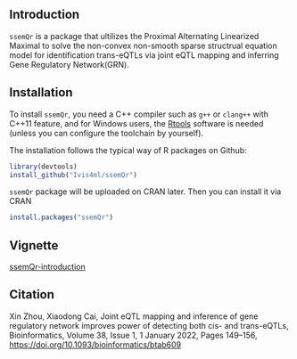 ## Introduction

`ssemQr` is a package that ultilizes the Proximal Alternating Linearized Maximal to solve the
non-convex non-smooth sparse structrual equation model for identification trans-eQTLs via joint eQTL mapping and
inferring Gene Regulatory Network(GRN).

## Installation

To install `ssemQr`, you need a C++ compiler such as `g++` or `clang++` with C++11 feature,
and for Windows users, the [Rtools](https://cran.r-project.org/bin/windows/Rtools/index.html)
software is needed (unless you can configure the toolchain by yourself).

The installation follows the typical way of R packages on Github:

  ```r
library(devtools)
install_github("Ivis4ml/ssemQr")
```

`ssemQr` package will be uploaded on CRAN later. Then you can install it via CRAN

```r
install.packages("ssemQr")
```

## Vignette
[ssemQr-introduction](https://github.com/Ivis4ml/ssemQr/blob/master/inst/doc/ssemQr.pdf)


## Citation
Xin Zhou, Xiaodong Cai, Joint eQTL mapping and inference of gene regulatory network improves power of detecting both cis- and trans-eQTLs, Bioinformatics, Volume 38, Issue 1, 1 January 2022, Pages 149–156, https://doi.org/10.1093/bioinformatics/btab609
